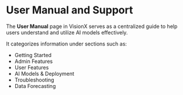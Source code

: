 # User Manual and Support

The **User Manual** page in VisionX serves as a centralized guide to help users understand and utilize AI models effectively.  

It categorizes information under sections such as:
- Getting Started  
- Admin Features  
- User Features  
- AI Models & Deployment  
- Troubleshooting  
- Data Forecasting  

